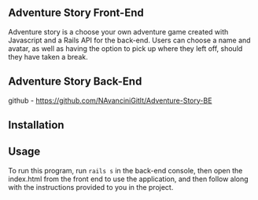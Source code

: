 ## Adventure Story Front-End
 Adventure story is a choose your own adventure game created with Javascript and a Rails API for the back-end. Users can choose a name and avatar, as well as having the option to pick up where they left off, should they have taken a break. 


## Adventure Story Back-End
 github - https://github.com/NAvanciniGitIt/Adventure-Story-BE

 ## Installation 


 ## Usage 
  To run this program, run `rails s` in the back-end console, then open the index.html from the front end to use the application, and then follow along with the instructions provided to you in the project.  